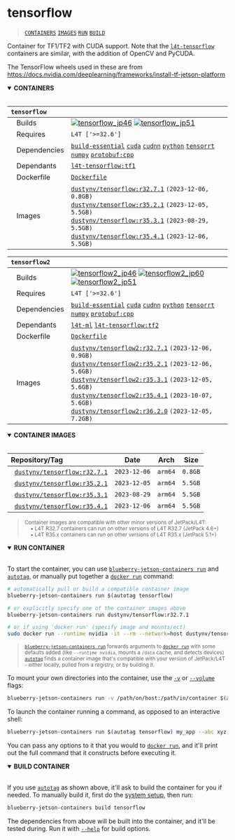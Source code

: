 # tensorflow

> [`CONTAINERS`](#user-content-containers) [`IMAGES`](#user-content-images) [`RUN`](#user-content-run) [`BUILD`](#user-content-build)

Container for TF1/TF2 with CUDA support.
Note that the [`l4t-tensorflow`](/packages/l4t/l4t-tensorflow) containers are similar, with the addition of OpenCV and PyCUDA.  

The TensorFlow wheels used in these are from https://docs.nvidia.com/deeplearning/frameworks/install-tf-jetson-platform

<details open>
<summary><b><a id="containers">CONTAINERS</a></b></summary>
<br>

| **`tensorflow`** | |
| :-- | :-- |
| &nbsp;&nbsp;&nbsp;Builds | [![`tensorflow_jp46`](https://img.shields.io/github/actions/workflow/status/dusty-nv/blueberry-jetson-containers/tensorflow_jp46.yml?label=tensorflow:jp46)](https://github.com/dusty-nv/blueberry-jetson-containers/actions/workflows/tensorflow_jp46.yml) [![`tensorflow_jp51`](https://img.shields.io/github/actions/workflow/status/dusty-nv/blueberry-jetson-containers/tensorflow_jp51.yml?label=tensorflow:jp51)](https://github.com/dusty-nv/blueberry-jetson-containers/actions/workflows/tensorflow_jp51.yml) |
| &nbsp;&nbsp;&nbsp;Requires | `L4T ['>=32.6']` |
| &nbsp;&nbsp;&nbsp;Dependencies | [`build-essential`](/packages/build/build-essential) [`cuda`](/packages/cuda/cuda) [`cudnn`](/packages/cuda/cudnn) [`python`](/packages/build/python) [`tensorrt`](/packages/tensorrt) [`numpy`](/packages/numpy) [`protobuf:cpp`](/packages/build/protobuf/protobuf_cpp) |
| &nbsp;&nbsp;&nbsp;Dependants | [`l4t-tensorflow:tf1`](/packages/l4t/l4t-tensorflow) |
| &nbsp;&nbsp;&nbsp;Dockerfile | [`Dockerfile`](Dockerfile) |
| &nbsp;&nbsp;&nbsp;Images | [`dustynv/tensorflow:r32.7.1`](https://hub.docker.com/r/dustynv/tensorflow/tags) `(2023-12-06, 0.8GB)`<br>[`dustynv/tensorflow:r35.2.1`](https://hub.docker.com/r/dustynv/tensorflow/tags) `(2023-12-05, 5.5GB)`<br>[`dustynv/tensorflow:r35.3.1`](https://hub.docker.com/r/dustynv/tensorflow/tags) `(2023-08-29, 5.5GB)`<br>[`dustynv/tensorflow:r35.4.1`](https://hub.docker.com/r/dustynv/tensorflow/tags) `(2023-12-06, 5.5GB)` |

| **`tensorflow2`** | |
| :-- | :-- |
| &nbsp;&nbsp;&nbsp;Builds | [![`tensorflow2_jp46`](https://img.shields.io/github/actions/workflow/status/dusty-nv/blueberry-jetson-containers/tensorflow2_jp46.yml?label=tensorflow2:jp46)](https://github.com/dusty-nv/blueberry-jetson-containers/actions/workflows/tensorflow2_jp46.yml) [![`tensorflow2_jp60`](https://img.shields.io/github/actions/workflow/status/dusty-nv/blueberry-jetson-containers/tensorflow2_jp60.yml?label=tensorflow2:jp60)](https://github.com/dusty-nv/blueberry-jetson-containers/actions/workflows/tensorflow2_jp60.yml) [![`tensorflow2_jp51`](https://img.shields.io/github/actions/workflow/status/dusty-nv/blueberry-jetson-containers/tensorflow2_jp51.yml?label=tensorflow2:jp51)](https://github.com/dusty-nv/blueberry-jetson-containers/actions/workflows/tensorflow2_jp51.yml) |
| &nbsp;&nbsp;&nbsp;Requires | `L4T ['>=32.6']` |
| &nbsp;&nbsp;&nbsp;Dependencies | [`build-essential`](/packages/build/build-essential) [`cuda`](/packages/cuda/cuda) [`cudnn`](/packages/cuda/cudnn) [`python`](/packages/build/python) [`tensorrt`](/packages/tensorrt) [`numpy`](/packages/numpy) [`protobuf:cpp`](/packages/build/protobuf/protobuf_cpp) |
| &nbsp;&nbsp;&nbsp;Dependants | [`l4t-ml`](/packages/l4t/l4t-ml) [`l4t-tensorflow:tf2`](/packages/l4t/l4t-tensorflow) |
| &nbsp;&nbsp;&nbsp;Dockerfile | [`Dockerfile`](Dockerfile) |
| &nbsp;&nbsp;&nbsp;Images | [`dustynv/tensorflow2:r32.7.1`](https://hub.docker.com/r/dustynv/tensorflow2/tags) `(2023-12-06, 0.9GB)`<br>[`dustynv/tensorflow2:r35.2.1`](https://hub.docker.com/r/dustynv/tensorflow2/tags) `(2023-12-06, 5.6GB)`<br>[`dustynv/tensorflow2:r35.3.1`](https://hub.docker.com/r/dustynv/tensorflow2/tags) `(2023-12-05, 5.6GB)`<br>[`dustynv/tensorflow2:r35.4.1`](https://hub.docker.com/r/dustynv/tensorflow2/tags) `(2023-10-07, 5.6GB)`<br>[`dustynv/tensorflow2:r36.2.0`](https://hub.docker.com/r/dustynv/tensorflow2/tags) `(2023-12-05, 7.2GB)` |

</details>

<details open>
<summary><b><a id="images">CONTAINER IMAGES</a></b></summary>
<br>

| Repository/Tag | Date | Arch | Size |
| :-- | :--: | :--: | :--: |
| &nbsp;&nbsp;[`dustynv/tensorflow:r32.7.1`](https://hub.docker.com/r/dustynv/tensorflow/tags) | `2023-12-06` | `arm64` | `0.8GB` |
| &nbsp;&nbsp;[`dustynv/tensorflow:r35.2.1`](https://hub.docker.com/r/dustynv/tensorflow/tags) | `2023-12-05` | `arm64` | `5.5GB` |
| &nbsp;&nbsp;[`dustynv/tensorflow:r35.3.1`](https://hub.docker.com/r/dustynv/tensorflow/tags) | `2023-08-29` | `arm64` | `5.5GB` |
| &nbsp;&nbsp;[`dustynv/tensorflow:r35.4.1`](https://hub.docker.com/r/dustynv/tensorflow/tags) | `2023-12-06` | `arm64` | `5.5GB` |

> <sub>Container images are compatible with other minor versions of JetPack/L4T:</sub><br>
> <sub>&nbsp;&nbsp;&nbsp;&nbsp;• L4T R32.7 containers can run on other versions of L4T R32.7 (JetPack 4.6+)</sub><br>
> <sub>&nbsp;&nbsp;&nbsp;&nbsp;• L4T R35.x containers can run on other versions of L4T R35.x (JetPack 5.1+)</sub><br>
</details>

<details open>
<summary><b><a id="run">RUN CONTAINER</a></b></summary>
<br>

To start the container, you can use [`blueberry-jetson-containers run`](/docs/run.md) and [`autotag`](/docs/run.md#autotag), or manually put together a [`docker run`](https://docs.docker.com/engine/reference/commandline/run/) command:
```bash
# automatically pull or build a compatible container image
blueberry-jetson-containers run $(autotag tensorflow)

# or explicitly specify one of the container images above
blueberry-jetson-containers run dustynv/tensorflow:r32.7.1

# or if using 'docker run' (specify image and mounts/ect)
sudo docker run --runtime nvidia -it --rm --network=host dustynv/tensorflow:r32.7.1
```
> <sup>[`blueberry-jetson-containers run`](/docs/run.md) forwards arguments to [`docker run`](https://docs.docker.com/engine/reference/commandline/run/) with some defaults added (like `--runtime nvidia`, mounts a `/data` cache, and detects devices)</sup><br>
> <sup>[`autotag`](/docs/run.md#autotag) finds a container image that's compatible with your version of JetPack/L4T - either locally, pulled from a registry, or by building it.</sup>

To mount your own directories into the container, use the [`-v`](https://docs.docker.com/engine/reference/commandline/run/#volume) or [`--volume`](https://docs.docker.com/engine/reference/commandline/run/#volume) flags:
```bash
blueberry-jetson-containers run -v /path/on/host:/path/in/container $(autotag tensorflow)
```
To launch the container running a command, as opposed to an interactive shell:
```bash
blueberry-jetson-containers run $(autotag tensorflow) my_app --abc xyz
```
You can pass any options to it that you would to [`docker run`](https://docs.docker.com/engine/reference/commandline/run/), and it'll print out the full command that it constructs before executing it.
</details>
<details open>
<summary><b><a id="build">BUILD CONTAINER</b></summary>
<br>

If you use [`autotag`](/docs/run.md#autotag) as shown above, it'll ask to build the container for you if needed.  To manually build it, first do the [system setup](/docs/setup.md), then run:
```bash
blueberry-jetson-containers build tensorflow
```
The dependencies from above will be built into the container, and it'll be tested during.  Run it with [`--help`](/blueberry_jetson_containers/build.py) for build options.
</details>
